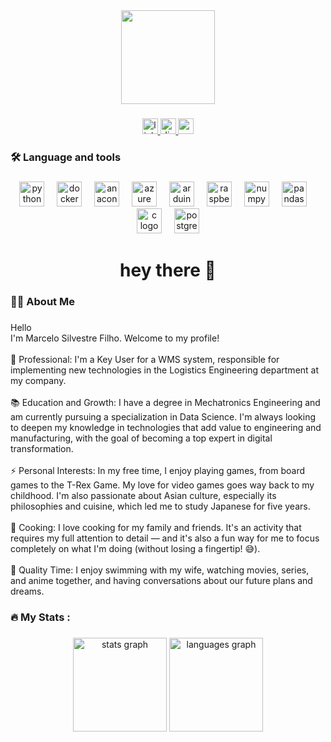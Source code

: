 <div align="center">
  <img height="150" src="https://media2.giphy.com/media/v1.Y2lkPTc5MGI3NjExZjJ1NHN3cmMzY3kyd290ZzNiaTg0OGcwYnJrNWV5dmFlZHV4Z256OSZlcD12MV9pbnRlcm5hbF9naWZfYnlfaWQmY3Q9Zw/cU9Sbf5j5wN9k7DMQw/giphy.gif"  />
</div>

###

<div align="center">
  <a href="https://www.linkedin.com/in/marcelo-silvestre-filho-a95834ab/" target="_blank">
    <img src="https://img.shields.io/static/v1?message=LinkedIn&logo=linkedin&label=&color=0077B5&logoColor=white&labelColor=&style=for-the-badge" height="25" alt="linkedin logo"  />
  </a>
  <a href="marcelo_s_filho" target="_blank">
    <img src="https://img.shields.io/static/v1?message=Discord&logo=discord&label=&color=7289DA&logoColor=white&labelColor=&style=for-the-badge" height="25" alt="discord logo"  />
  </a>
  <a href="marcelosilvestrefilho@gmail.com" target="_blank">
    <img src="https://img.shields.io/static/v1?message=Gmail&logo=gmail&label=&color=D14836&logoColor=white&labelColor=&style=for-the-badge" height="25" alt="gmail logo"  />
  </a>
</div>

###

<h3 align="left">🛠 Language and tools</h3>

###

<div align="center">
  <img src="https://cdn.jsdelivr.net/gh/devicons/devicon/icons/python/python-original.svg" height="40" alt="python logo"  />
  <img width="12" />
  <img src="https://cdn.jsdelivr.net/gh/devicons/devicon/icons/docker/docker-original.svg" height="40" alt="docker logo"  />
  <img width="12" />
  <img src="https://cdn.jsdelivr.net/gh/devicons/devicon/icons/anaconda/anaconda-original.svg" height="40" alt="anaconda logo"  />
  <img width="12" />
  <img src="https://cdn.jsdelivr.net/gh/devicons/devicon/icons/azure/azure-original.svg" height="40" alt="azure logo"  />
  <img width="12" />
  <img src="https://cdn.jsdelivr.net/gh/devicons/devicon/icons/arduino/arduino-original.svg" height="40" alt="arduino logo"  />
  <img width="12" />
  <img src="https://cdn.jsdelivr.net/gh/devicons/devicon/icons/raspberrypi/raspberrypi-original.svg" height="40" alt="raspberrypi logo"  />
  <img width="12" />
  <img src="https://cdn.jsdelivr.net/gh/devicons/devicon/icons/numpy/numpy-original.svg" height="40" alt="numpy logo"  />
  <img width="12" />
  <img src="https://cdn.jsdelivr.net/gh/devicons/devicon/icons/pandas/pandas-original.svg" height="40" alt="pandas logo"  />
  <img width="12" />
  <img src="https://cdn.jsdelivr.net/gh/devicons/devicon/icons/c/c-original.svg" height="40" alt="c logo"  />
  <img width="12" />
  <img src="https://cdn.jsdelivr.net/gh/devicons/devicon/icons/postgresql/postgresql-original.svg" height="40" alt="postgresql logo"  />
</div>

###

<h1 align="center">hey there 👋</h1>

###

<h3 align="left">👩‍💻  About Me</h3>

###

<p align="left">Hello<br>I'm Marcelo Silvestre Filho. Welcome to my profile!<br><br>🔭 Professional: I'm a Key User for a WMS system, responsible for implementing new technologies in the Logistics Engineering department at my company.<br><br>📚 Education and Growth: I have a degree in Mechatronics Engineering and am currently pursuing a specialization in Data Science. I'm always looking to deepen my knowledge in technologies that add value to engineering and manufacturing, with the goal of becoming a top expert in digital transformation.<br><br>⚡ Personal Interests: In my free time, I enjoy playing games, from board games to the T-Rex Game. My love for video games goes way back to my childhood. I'm also passionate about Asian culture, especially its philosophies and cuisine, which led me to study Japanese for five years.<br><br>🍳 Cooking: I love cooking for my family and friends. It's an activity that requires my full attention to detail — and it's also a fun way for me to focus completely on what I'm doing (without losing a fingertip! 😅).<br><br>💬 Quality Time: I enjoy swimming with my wife, watching movies, series, and anime together, and having conversations about our future plans and dreams.</p>

###

<h3 align="left">🔥   My Stats :</h3>

###

<div align="center">
  <img src="https://github-readme-stats.vercel.app/api?username=MarceloSilvestre0&hide_title=false&hide_rank=false&show_icons=true&include_all_commits=true&count_private=true&disable_animations=false&theme=dracula&locale=en&hide_border=false&order=1" height="150" alt="stats graph"  />
  <img src="https://github-readme-stats.vercel.app/api/top-langs?username=MarceloSilvestre0&locale=en&hide_title=false&layout=compact&card_width=320&langs_count=5&theme=dracula&hide_border=false&order=2" height="150" alt="languages graph"  />
</div>

###
